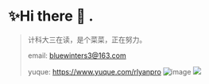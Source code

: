 # ✨Hi there 👋 .

<!--
**9AM751/9AM751** is a ✨ _special_ ✨ repository because its `README.md` (this file) appears on your GitHub profile.
Here are some ideas to get you started:

- 🔭 I’m currently working on ...
- 🌱 I’m currently learning ...
- 👯 I’m looking to collaborate on ...
- 🤔 I’m looking for help with ...
- 💬 Ask me about ...
- 📫 How to reach me: ...
- 😄 Pronouns: ...
- ⚡ Fun fact: ...
-->

> 计科大三在读，是个菜菜，正在努力。
> 
> email: bluewinters3@163.com
> 
>yuque: https://www.yuque.com/rlyanpro
> ![image](https://user-images.githubusercontent.com/78640296/155733643-9f73621d-222c-49c5-afe5-1b729e08651b.png)
> <img src="https://github-readme-stats.vercel.app/api?username=9AM751">




